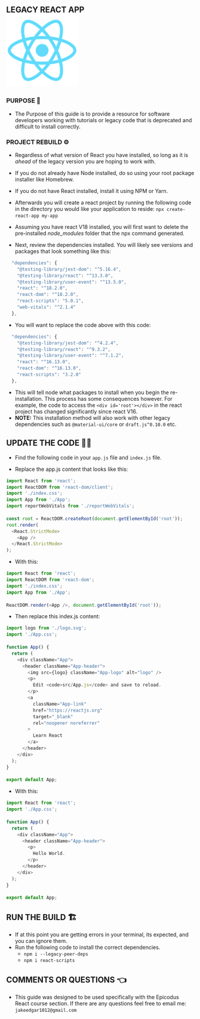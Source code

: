 ## LEGACY REACT APP <br> ![React-Logo](public/logo192.png) 

### PURPOSE 🎯
  * The Purpose of this guide is to provide a resource for software developers working with tutorials or legacy code that is deprecated and difficult to install correctly. 

### PROJECT REBUILD ⚙️

  *  Regardless of what version of React you have installed, so long as it is _ahead_ of the legacy version you are hoping to work with. 
  * If you do not already have Node installed, do so using your root package installer like Homebrew. 
  * If you do not have React installed, install it using NPM or Yarn. 
  * Afterwards you will create a react project by running the following code in the directory you would like your application to reside:
    ```npx create-react-app my-app```
  * Assuming you have react V18 installed, you will first want to delete the pre-installed *node_modules* folder that the npx command generated. 

  * Next, review the dependencies installed. You will likely see versions and packages that look something like this:

```js
  "dependencies": {
    "@testing-library/jest-dom": "^5.16.4",
    "@testing-library/react": "^13.3.0",
    "@testing-library/user-event": "^13.5.0",
    "react": "^18.2.0",
    "react-dom": "^18.2.0",
    "react-scripts": "5.0.1",
    "web-vitals": "^2.1.4"
  },
```

  * You will want to replace the code above with this code:

```js
  "dependencies": {
    "@testing-library/jest-dom": "^4.2.4",
    "@testing-library/react": "^9.3.2",
    "@testing-library/user-event": "^7.1.2",
    "react": "^16.13.0",
    "react-dom": "^16.13.0",
    "react-scripts": "3.2.0"
  },
```

  * This will tell node what packages to install when you begin the re-installation. This process has some consequences however. For example, the code to access the ```<div id='root'></div>``` in the react project has changed significantly since react V16. 
  * **NOTE:** This installation method will also work with other legacy dependencies such as ```@material-ui/core``` or ```draft.js^0.10.0``` etc.

## UPDATE THE CODE 👨‍💻
  * Find the following code in your ```app.js``` file and ```index.js``` file. 

  * Replace the app.js content that looks like this:
```js
import React from 'react';
import ReactDOM from 'react-dom/client';
import './index.css';
import App from './App';
import reportWebVitals from './reportWebVitals';

const root = ReactDOM.createRoot(document.getElementById('root'));
root.render(
  <React.StrictMode>
    <App />
  </React.StrictMode>
);
```

  * With this:

```js
import React from 'react';
import ReactDOM from 'react-dom';
import './index.css';
import App from './App';

ReactDOM.render(<App />, document.getElementById('root'));
```

  * Then replace this index.js content:

```js
import logo from './logo.svg';
import './App.css';

function App() {
  return (
    <div className="App">
      <header className="App-header">
        <img src={logo} className="App-logo" alt="logo" />
        <p>
          Edit <code>src/App.js</code> and save to reload.
        </p>
        <a
          className="App-link"
          href="https://reactjs.org"
          target="_blank"
          rel="noopener noreferrer"
        >
          Learn React
        </a>
      </header>
    </div>
  );
}

export default App;
```

  * With this:

```js
import React from 'react';
import './App.css';

function App() {
  return (
    <div className="App">
      <header className="App-header">
        <p>
          Hello World.
        </p>
      </header>
    </div>
  );
}

export default App;
```

## RUN THE BUILD 🏗️

  * If at this point you are getting errors in your terminal, its expected, and you can ignore them. 
  * Run the following code to install the correct dependencies. 
    * ```npm i --legacy-peer-deps```
    * ```npm i react-scripts```

## COMMENTS OR QUESTIONS  👈
  * This guide was designed to be used specifically with the Epicodus React course section. If there are any questions feel free to email me: ```jakeedgar1012@gmail.com```